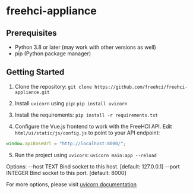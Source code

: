 # freehci-appliance

## Prerequisites

- Python 3.8 or later (may work with other versions as well)
- pip (Python package manager)

## Getting Started

1. Clone the repository:
`git clone https://github.com/freehci/freehci-appliance.git`

2. Install `uvicorn` using `pip`:
`pip install uvicorn`

3. Install the requirements:
`pip install -r requirements.txt`

4. Configure the Vue.js frontend to work with the FreeHCI API.
Edit `html/ui/static/js/config.js` to point to your API endpoint:

```javascript
window.apiBaseUrl = "http://localhost:8000/";
```

5. Run the project using `uvicorn`:
`uvicorn main:app --reload`

Options:
  --host TEXT                     Bind socket to this host.  [default: 127.0.0.1]
  --port INTEGER                  Bind socket to this port.  [default: 8000]

For more options, please visit [uvicorn documentation](https://www.uvicorn.org/)